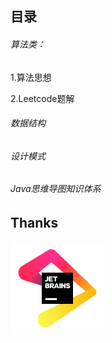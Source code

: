 ## **目录**

###### 算法类：

1.算法思想

2.Leetcode题解

###### 数据结构

###### 设计模式

###### Java思维导图知识体系

## Thanks

[<img alt="Intellj IDEA" height="150" src="jb_beam.png" width="150"/>]( https://jb.gg/OpenSourceSupport)